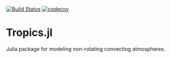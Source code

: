 [![Build Status](https://travis-ci.org/thabbott/Tropics.jl.svg?branch=master)](https://travis-ci.org/thabbott/Tropics.jl) [![codecov](https://codecov.io/gh/thabbott/Tropics.jl/branch/master/graph/badge.svg)](https://codecov.io/gh/thabbott/Tropics.jl)

# Tropics.jl
Julia package for modeling non-rotating convecting atmospheres.
